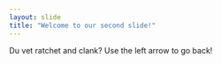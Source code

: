 ```yaml
---
layout: slide
title: "Welcome to our second slide!"
---
```

Du vet ratchet and clank?
Use the left arrow to go back!
